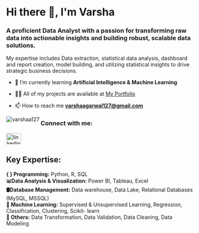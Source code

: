 <h1 align="Left">Hi there 👋, I'm Varsha</h1>
<h3 align="Left">A proficient Data Analyst with a passion for transforming raw data into actionable insights and building robust, scalable data solutions. </h3>
My expertise includes Data extraction, statistical data analysis, dashboard and report creation, model building, and utilizing statistical insights to drive strategic business decisions.


- 🌱 I’m currently learning **Artificial Intelligence & Machine Learning**

- 👨‍💻 All of my projects are available at [My Portfolio](https://varshaa127.github.io/)

- 📫 How to reach me **varshaagarwal127@gmail.com**
  

<p><img align="left" src="https://github-readme-stats.vercel.app/api/top-langs?username=varshaa127&show_icons=true&locale=en&layout=compact" alt="varshaa127" /></p> 


<h3 align="left">Connect with me:</h3>
<p align="left">
<a href="https://www.linkedin.com/in/varsha-agarwal07/" target="blank"><img align="center" src="https://raw.githubusercontent.com/rahuldkjain/github-profile-readme-generator/master/src/images/icons/Social/linked-in-alt.svg" alt="linkedin" height="30" width="40" /></a>
</p>




## **Key Expertise:**

**{ } Programming:** Python, R, SQL \
**📊Data Analysis & Visualization:** Power BI, Tableau, Excel \
**🛢️Database Management:** Data warehouse, Data Lake, Relational Databases (MySQL, MSSQL) \
**🤖 Machine Learning:** Supervised & Unsupervised Learning, Regression, Classification, Clustering, Scikit- 
 learn\
**🔄 Others:** Data Transformation, Data Validation, Data Cleaning, Data Modeling
